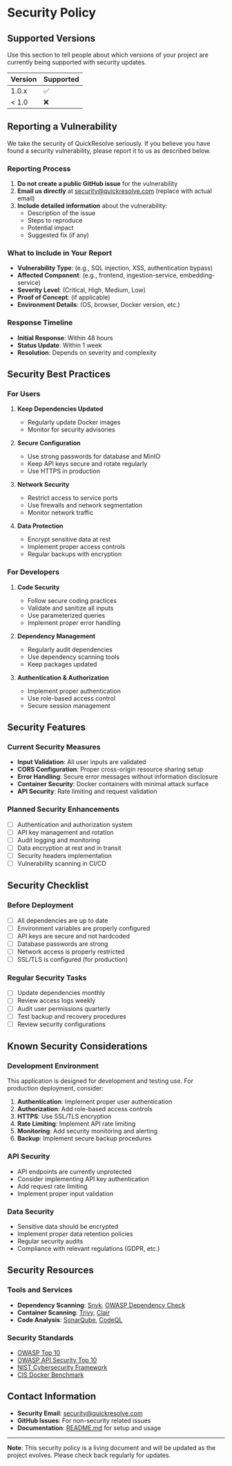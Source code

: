 # Security Policy

## Supported Versions

Use this section to tell people about which versions of your project are currently being supported with security updates.

| Version | Supported          |
| ------- | ------------------ |
| 1.0.x   | :white_check_mark: |
| < 1.0   | :x:                |

## Reporting a Vulnerability

We take the security of QuickResolve seriously. If you believe you have found a security vulnerability, please report it to us as described below.

### Reporting Process

1. **Do not create a public GitHub issue** for the vulnerability
2. **Email us directly** at [security@quickresolve.com](mailto:security@quickresolve.com) (replace with actual email)
3. **Include detailed information** about the vulnerability:
   - Description of the issue
   - Steps to reproduce
   - Potential impact
   - Suggested fix (if any)

### What to Include in Your Report

- **Vulnerability Type**: (e.g., SQL injection, XSS, authentication bypass)
- **Affected Component**: (e.g., frontend, ingestion-service, embedding-service)
- **Severity Level**: (Critical, High, Medium, Low)
- **Proof of Concept**: (if applicable)
- **Environment Details**: (OS, browser, Docker version, etc.)

### Response Timeline

- **Initial Response**: Within 48 hours
- **Status Update**: Within 1 week
- **Resolution**: Depends on severity and complexity

## Security Best Practices

### For Users

1. **Keep Dependencies Updated**
   - Regularly update Docker images
   - Monitor for security advisories

2. **Secure Configuration**
   - Use strong passwords for database and MinIO
   - Keep API keys secure and rotate regularly
   - Use HTTPS in production

3. **Network Security**
   - Restrict access to service ports
   - Use firewalls and network segmentation
   - Monitor network traffic

4. **Data Protection**
   - Encrypt sensitive data at rest
   - Implement proper access controls
   - Regular backups with encryption

### For Developers

1. **Code Security**
   - Follow secure coding practices
   - Validate and sanitize all inputs
   - Use parameterized queries
   - Implement proper error handling

2. **Dependency Management**
   - Regularly audit dependencies
   - Use dependency scanning tools
   - Keep packages updated

3. **Authentication & Authorization**
   - Implement proper authentication
   - Use role-based access control
   - Secure session management

## Security Features

### Current Security Measures

- **Input Validation**: All user inputs are validated
- **CORS Configuration**: Proper cross-origin resource sharing setup
- **Error Handling**: Secure error messages without information disclosure
- **Container Security**: Docker containers with minimal attack surface
- **API Security**: Rate limiting and request validation

### Planned Security Enhancements

- [ ] Authentication and authorization system
- [ ] API key management and rotation
- [ ] Audit logging and monitoring
- [ ] Data encryption at rest and in transit
- [ ] Security headers implementation
- [ ] Vulnerability scanning in CI/CD

## Security Checklist

### Before Deployment

- [ ] All dependencies are up to date
- [ ] Environment variables are properly configured
- [ ] API keys are secure and not hardcoded
- [ ] Database passwords are strong
- [ ] Network access is properly restricted
- [ ] SSL/TLS is configured (for production)

### Regular Security Tasks

- [ ] Update dependencies monthly
- [ ] Review access logs weekly
- [ ] Audit user permissions quarterly
- [ ] Test backup and recovery procedures
- [ ] Review security configurations

## Known Security Considerations

### Development Environment

This application is designed for development and testing use. For production deployment, consider:

1. **Authentication**: Implement proper user authentication
2. **Authorization**: Add role-based access controls
3. **HTTPS**: Use SSL/TLS encryption
4. **Rate Limiting**: Implement API rate limiting
5. **Monitoring**: Add security monitoring and alerting
6. **Backup**: Implement secure backup procedures

### API Security

- API endpoints are currently unprotected
- Consider implementing API key authentication
- Add request rate limiting
- Implement proper input validation

### Data Security

- Sensitive data should be encrypted
- Implement proper data retention policies
- Regular security audits
- Compliance with relevant regulations (GDPR, etc.)

## Security Resources

### Tools and Services

- **Dependency Scanning**: [Snyk](https://snyk.io/), [OWASP Dependency Check](https://owasp.org/www-project-dependency-check/)
- **Container Scanning**: [Trivy](https://github.com/aquasecurity/trivy), [Clair](https://github.com/quay/clair)
- **Code Analysis**: [SonarQube](https://www.sonarqube.org/), [CodeQL](https://securitylab.github.com/tools/codeql/)

### Security Standards

- [OWASP Top 10](https://owasp.org/www-project-top-ten/)
- [OWASP API Security Top 10](https://owasp.org/www-project-api-security/)
- [NIST Cybersecurity Framework](https://www.nist.gov/cyberframework)
- [CIS Docker Benchmark](https://www.cisecurity.org/benchmark/docker/)

## Contact Information

- **Security Email**: [security@quickresolve.com](mailto:security@quickresolve.com)
- **GitHub Issues**: For non-security related issues
- **Documentation**: [README.md](README.md) for setup and usage

---

**Note**: This security policy is a living document and will be updated as the project evolves. Please check back regularly for updates. 